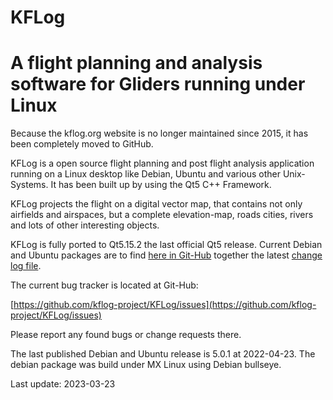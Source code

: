 KFLog
=====
A flight planning and analysis software for Gliders running under Linux
=====

Because the kflog.org website is no longer maintained since 2015, it has been completely moved to GitHub.

KFLog is a open source flight planning and post flight analysis application running on a
Linux desktop like Debian, Ubuntu and various other Unix-Systems. It has been built up by
using the Qt5 C++ Framework.

KFLog projects the flight on a digital vector map, that contains not only
airfields and airspaces, but a complete elevation-map, roads cities, rivers
and lots of other interesting objects.

KFLog is fully ported to Qt5.15.2 the last official Qt5 release. Current
Debian and Ubuntu packages are to find [here in Git-Hub](https://github.com/kflog-project/KFLog/tree/master/Releases)
together the latest [change log file](https://github.com/kflog-project/KFLog/blob/master/ChangeLog).

The current bug tracker is located at Git-Hub:

[https://github.com/kflog-project/KFLog/issues](https://github.com/kflog-project/KFLog/issues)

Please report any found bugs or change requests there.

The last published Debian and Ubuntu release is 5.0.1 at 2022-04-23. The debian package was build under MX Linux using Debian bullseye.

Last update: 2023-03-23

